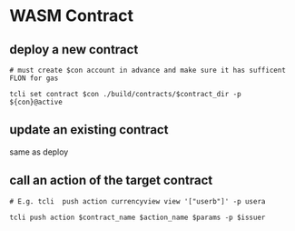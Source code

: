 # WASM Contract

## deploy a new contract
```
# must create $con account in advance and make sure it has sufficent FLON for gas

tcli set contract $con ./build/contracts/$contract_dir -p ${con}@active
```

## update an existing contract

same as deploy

## call an action of the target contract

```
# E.g. tcli  push action currencyview view '["userb"]' -p usera

tcli push action $contract_name $action_name $params -p $issuer
```
